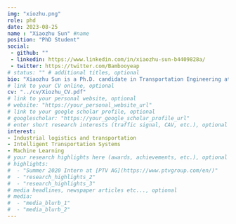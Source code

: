 ```yaml
---
img: "xiozhu.png"
role: phd
date: 2023-08-25
name : "Xiaozhu Sun" #name
position: "PhD Student" 
social: 
 - github: ""
 - linkedin: https://www.linkedin.com/in/xiaozhu-sun-b4409828a/ 
 - twitter: https://twitter.com/Bambooyeap
# status: "" # additional titles, optional
bio: "Xiaozhu Sun is a Ph.D. candidate in Transportation Engineering at the Laboratory of Innovations in Transportation (LiTrans), Toronto Metropolitan University, Canada. She received her B.Sc. in Traffic and Transportation from [Beijing Jiaotong University](http://en.njtu.edu.cn/) and MBA in Business Administration in [Harbin Institute of Technology](http://en.hit.edu.cn/), China. She started her Ph.D. in September 2023 under the supervision of Dr. Bilal Farooq."
# link to your CV online, optional
cv: "../cv/Xiozhu_CV.pdf" 
# link to your personal website, optional
# website: "https://your_personal_website_url" 
# link to your google scholar profile, optional
# googlescholar: "https://your_google_scholar_profile_url"
# enter short research interests (traffic signal, CAV, etc.), optional
interest: 
- Industrial logistics and transportation
- Intelligent Transportation Systems
- Machine Learning
# your research highlights here (awards, achievements, etc.), optional
# highlights: 
#  - "Summer 2020 Intern at [PTV AG](https://www.ptvgroup.com/en/)"
#  - "research_highlights_2"
#  - "research_highlights_3" 
# media headlines, newspaper articles etc..., optional
# media: 
#  - "media_blurb_1"
#  - "media_blurb_2" 
---
```

